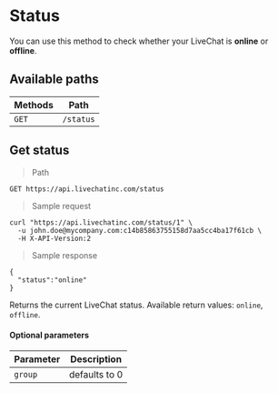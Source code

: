 # Status

You can use this method to check whether your LiveChat is **online** or **offline**.

## Available paths

| Methods      | Path      |
|--------------|-----------|
| `GET` | `/status` |


## Get status

> Path

```
GET https://api.livechatinc.com/status
```

> Sample request

```shell
curl "https://api.livechatinc.com/status/1" \
  -u john.doe@mycompany.com:c14b85863755158d7aa5cc4ba17f61cb \
  -H X-API-Version:2
```

> Sample response

```json-doc
{
  "status":"online"
}
```

Returns the current LiveChat status. Available return values: `online`, `offline`.

#### Optional parameters

| Parameter | Description |
|---------|--------------------|
| `group` | defaults to 0 |

